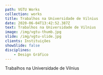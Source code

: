 ```yaml
---
path: VGTU Works
collection: works
title: Trabalhos na Universidade de Vilnius
date: 2020-06-04T13:42:52.387Z
text: Trabalhos na Universidade de Vilnius
image: /img/vgtu-thumb.jpg
slide: /img/vgtu-slide.jpg
clients: Instituições
showSlide: false
disciplines: 
    - Design Gráfico
---
```

Trabalhos na Universidade de Vilnius

